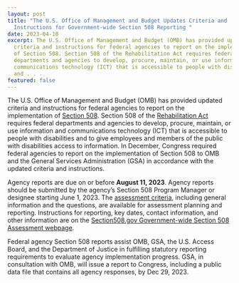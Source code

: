```yaml
---
layout: post
title: "The U.S. Office of Management and Budget Updates Criteria and
  Instructions for Government-wide Section 508 Reporting "
date: 2023-04-10
excerpt: The U.S. Office of Management and Budget (OMB) has provided updated
  criteria and instructions for federal agencies to report on the implementation
  of Section 508. Section 508 of the Rehabilitation Act requires federal
  departments and agencies to develop, procure, maintain, or use information and
  communications technology (ICT) that is accessible to people with disabilities
  and . . .
featured: false
---
```

The U.S. Office of Management and Budget (OMB) has provided updated criteria and instructions for federal agencies to report on the implementation of [Section 508](https://www.section508.gov/). Section 508 of the [Rehabilitation Act](https://www.access-board.gov/law/ra.html) requires federal departments and agencies to develop, procure, maintain, or use information and communications technology (ICT) that is accessible to people with disabilities and to give employees and members of the public with disabilities access to information. In December, Congress required federal agencies to report on the implementation of Section 508 to OMB and the General Services Administration (GSA) in accordance with the updated criteria and instructions. 

Agency reports are due on or before **August 11, 2023**. Agency reports should be submitted by the agency’s Section 508 Program Manager or designee starting June 1, 2023. The [assessment criteria](https://www.section508.gov/manage/section-508-assessment/criteria-01/), including general information and the questions, are available for assessment planning and reporting. Instructions for reporting, key dates, contact information, and other information are on the [Section508.gov Government-wide Section 508 Assessment webpage](https://www.section508.gov/manage/section-508-assessment/). 

Federal agency Section 508 reports assist OMB, GSA, the U.S. Access Board, and the Department of Justice in fulfilling statutory reporting requirements to evaluate agency implementation progress. GSA, in consultation with OMB, will issue a report to Congress, including a public data file that contains all agency responses, by Dec 29, 2023.